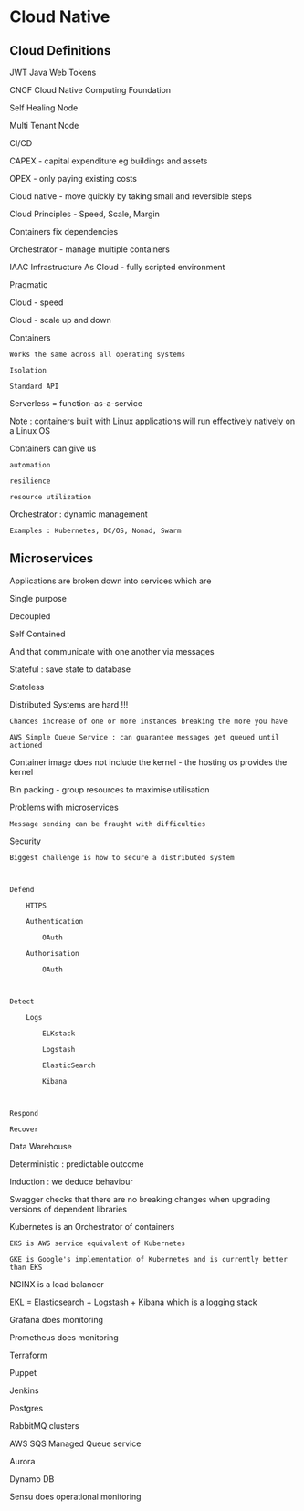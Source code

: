 # Cloud Native

## Cloud Definitions

JWT Java Web Tokens

CNCF Cloud Native Computing Foundation

Self Healing Node

Multi Tenant Node

CI/CD

CAPEX - capital expenditure eg buildings and assets

OPEX - only paying existing costs

Cloud native - move quickly by taking small and reversible steps

Cloud Principles - Speed, Scale, Margin

Containers fix dependencies

Orchestrator - manage multiple containers

IAAC Infrastructure As Cloud - fully scripted environment

Pragmatic

Cloud - speed 

Cloud - scale up and down

Containers

    Works the same across all operating systems
    
    Isolation
    
    Standard API

Serverless = function-as-a-service

Note : containers built with Linux applications will run effectively natively on a Linux OS

Containers can give us

    automation
    
    resilience
    
    resource utilization

Orchestrator : dynamic management

    Examples : Kubernetes, DC/OS, Nomad, Swarm

## Microservices

Applications are broken down into services which are

Single purpose

Decoupled

Self Contained

And that communicate with one another via messages

Stateful : save state to database

Stateless 





Distributed Systems are hard !!!

    Chances increase of one or more instances breaking the more you have

    AWS Simple Queue Service : can guarantee messages get queued until actioned


Container image does not include the kernel - the hosting os provides the kernel

Bin packing - group resources to maximise utilisation

Problems with microservices

    Message sending can be fraught with difficulties


Security

    Biggest challenge is how to secure a distributed system



    Defend

        HTTPS

        Authentication 

            OAuth

        Authorisation

            OAuth



    Detect
    
        Logs

            ELKstack

            Logstash

            ElasticSearch

            Kibana



    Respond

    Recover





Data Warehouse

Deterministic : predictable outcome

Induction : we deduce behaviour

Swagger checks that there are no breaking changes when upgrading versions of dependent libraries

Kubernetes is an Orchestrator of containers

    EKS is AWS service equivalent of Kubernetes

    GKE is Google's implementation of Kubernetes and is currently better than EKS

NGINX is a load balancer

EKL = Elasticsearch + Logstash + Kibana which is a logging stack

Grafana does monitoring

Prometheus does monitoring

Terraform

Puppet

Jenkins

Postgres

RabbitMQ clusters

AWS SQS Managed Queue service

Aurora 

Dynamo DB

Sensu does operational monitoring

